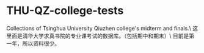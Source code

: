 # THU-QZ-college-tests
Collections of Tsinghua University Qiuzhen college's midterm and finals.\\
这里面是清华大学求真书院的专业课考试的数据库。（包括期中和期末）\\
目前是第一年，所以资料很少。
